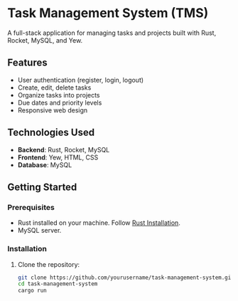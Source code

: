 # Task Management System (TMS)

A full-stack application for managing tasks and projects built with Rust, Rocket, MySQL, and Yew.

## Features

- User authentication (register, login, logout)
- Create, edit, delete tasks
- Organize tasks into projects
- Due dates and priority levels
- Responsive web design

## Technologies Used

- **Backend**: Rust, Rocket, MySQL
- **Frontend**: Yew, HTML, CSS
- **Database**: MySQL

## Getting Started

### Prerequisites

- Rust installed on your machine. Follow [Rust Installation](https://www.rust-lang.org/tools/install).
- MySQL server.

### Installation

1. Clone the repository:

   ```bash
   git clone https://github.com/yourusername/task-management-system.git
   cd task-management-system
   cargo run
